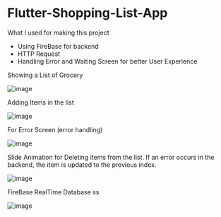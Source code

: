 # Flutter-Shopping-List-App

What I used for making this project 
- Using FireBase for backend
- HTTP Request
- Handling Error and Waiting Screen for better User Experience
  
  

Showing a List of Grocery

![image](https://github.com/user-attachments/assets/c9704971-d9a6-46af-9cc2-4821851003c7)


Adding Items in the list

![image](https://github.com/user-attachments/assets/e9babea6-e575-4633-b00a-f21c4de6985c)


For Error Screen (error handling)

![image](https://github.com/user-attachments/assets/bb2e499e-4797-4720-89e6-91925ea77f1b)


Slide Animation for Deleting items from the list. If an error occurs in the backend, the item is updated to the previous index.

![image](https://github.com/user-attachments/assets/f6777237-2e57-48e4-aa6a-175152aa894d)


FireBase RealTime Database ss

![image](https://github.com/user-attachments/assets/040d2fb1-1241-4aa7-8ea1-cca7971a1304)



